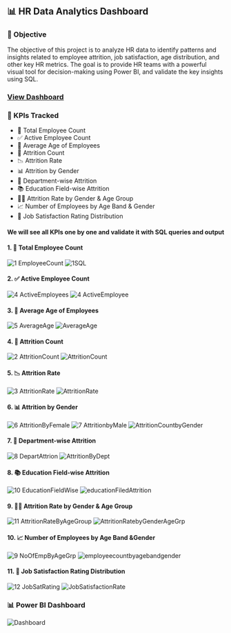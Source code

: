 ## 📊 HR Data Analytics Dashboard
### 🧭 Objective
The objective of this project is to analyze HR data to identify patterns and insights related to employee attrition, job satisfaction, age distribution, and other key HR metrics. The goal is to provide HR teams with a powerful visual tool for decision-making using Power BI, and validate the key insights using SQL.

### <a href="https://github.com/Shivmalge/HR_ANALYTICS_DASHBOARD_USING_POWERBI_SQL/blob/main/Dashboard.PNG">View Dashboard<a/>

### 📌 KPIs Tracked
  - 👥 Total Employee Count
  - ✅ Active Employee Count
  - 🎯 Average Age of Employees
  - 🔻 Attrition Count
  - 📉 Attrition Rate
  - 📊 Attrition by Gender
  - 🏢 Department-wise Attrition
  - 📚 Education Field-wise Attrition
  - 🧑‍🏫 Attrition Rate by Gender & Age Group
  - 📈 Number of Employees by Age Band & Gender
  - 💼 Job Satisfaction Rating Distribution

#### We will see all KPIs one by one and validate it with SQL queries and output
#### 1. 👥 Total Employee Count
![1  EmployeeCount](https://github.com/user-attachments/assets/bb33b3c5-584a-471a-bdff-ad057064946c)
![1SQL](https://github.com/user-attachments/assets/3dcf07fa-582d-45af-af97-6a0e7b4e5016)

#### 2. ✅ Active Employee Count
![4 ActiveEmployees](https://github.com/user-attachments/assets/625f838b-47da-4b06-9e48-976689abb721)
![4 ActiveEmployee](https://github.com/user-attachments/assets/a38f2216-0829-4976-8570-409d8df70604)

#### 3. 🎯 Average Age of Employees
![5 AverageAge](https://github.com/user-attachments/assets/ca6d4e28-f879-4665-8e08-e217d19f1368)
![AverageAge](https://github.com/user-attachments/assets/8192124d-3ee0-4bde-b652-b3988ef60556)

#### 4. 🔻 Attrition Count
![2 AttritionCount](https://github.com/user-attachments/assets/1e9a67eb-9a20-448c-a81e-c85957ba824f)
![AttritionCount](https://github.com/user-attachments/assets/6c4d95ac-344b-4068-bec3-5cbe1dd037a8)

#### 5. 📉 Attrition Rate
![3 AttritionRate](https://github.com/user-attachments/assets/4ef94547-9a9d-4d66-ace9-a7c33aece9da)
![AttritionRate](https://github.com/user-attachments/assets/ed741975-adf6-40be-9c10-03bb3ea204b2)

#### 6. 📊 Attrition by Gender
![6 AttritionByFemale](https://github.com/user-attachments/assets/3595e7f1-0a39-4416-bc95-b6324777b20d)
![7 AttritionbyMale](https://github.com/user-attachments/assets/9c383acb-519a-4110-b4a2-dfa1bfba00e3)
![AttritionCountbyGender](https://github.com/user-attachments/assets/4aba8c82-2d25-4dad-a8ef-bcf46dc86137)

#### 7. 🏢 Department-wise Attrition
![8 DepartAttrion](https://github.com/user-attachments/assets/4e800878-e973-4e2f-ab20-6c56f010f308)
![AttritionByDept](https://github.com/user-attachments/assets/d5ff1344-c7cb-461f-b0c2-4d79c36a0a5b)

#### 8. 📚 Education Field-wise Attrition
![10 EducationFieldWise](https://github.com/user-attachments/assets/89997e61-7f1e-44de-b415-abca6c8fcf2b)
![educationFiledAttrition](https://github.com/user-attachments/assets/6e2bd9f1-6b30-476e-9fa5-2bf93c130984)

#### 9. 🧑‍🏫 Attrition Rate by Gender & Age Group
![11 AttritionRateByAgeGroup](https://github.com/user-attachments/assets/4fd23023-1b83-43a6-8699-f405eb3fc590)
![AttritionRatebyGenderAgeGrp](https://github.com/user-attachments/assets/6601a9df-1cae-4a87-8c45-2a5a46be23b9)

#### 10. 📈 Number of Employees by Age Band &Gender
![9 NoOfEmpByAgeGrp](https://github.com/user-attachments/assets/cd8a14b1-3cc4-46bf-98fc-00d9e85c32ad)
![employeecountbyagebandgender](https://github.com/user-attachments/assets/01739a56-9fd9-4ef3-8976-9c4842904253)

#### 11. 💼 Job Satisfaction Rating Distribution
![12 JobSatRating](https://github.com/user-attachments/assets/9c38296f-f9fe-4f34-a421-10845196a0e5)
![JobSatisfactionRate](https://github.com/user-attachments/assets/9d4d9f00-7b9a-4d4b-8d3c-28c67e590f8f)

### 📊 Power BI Dashboard
![Dashboard](https://github.com/user-attachments/assets/35b9b863-e7c9-48cb-980f-d3205659c5c7)







